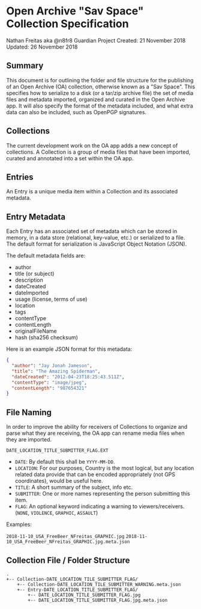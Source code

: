 # Open Archive "Sav Space" Collection Specification

Nathan Freitas aka @n8fr8
Guardian Project
Created: 21 November 2018
Updated: 26 November 2018

## Summary

This document is for outlining the folder and file structure for the publishing of an Open Archive
(OA) collection, otherwise known as a "Sav Space". This specifies how to serialize to a disk
(or a tar/zip archive file) the set of media files and metadata imported, organized and curated in
the Open Archive app.
It will also specify the format of the metadata included, and what extra data can also be included, 
such as OpenPGP signatures.

## Collections

The current development work on the OA app adds a new concept of collections. A Collection is a 
group of media files that have been imported, curated and annotated into a set within the OA app.

## Entries

An Entry is a unique media item within a Collection and its associated metadata.

## Entry Metadata

Each Entry has an associated set of metadata which can be stored in memory, in a data store 
(relational, key-value, etc.) or serialized to a file. The default format for serialization is 
JavaScript Object Notation (JSON).

The default metadata fields are:

- author
- title (or subject)
- description
- dateCreated
- dateImported
- usage (license, terms of use)
- location
- tags
- contentType
- contentLength
- originalFileName
- hash (sha256 checksum)

Here is an example JSON format for this metadata:

```json
{
  "author": "Jay Jonah Jameson",
  "title": "The Amazing Spiderman",
  "dateCreated": "2012-04-23T18:25:43.511Z",
  "contentType": "image/jpeg",
  "contentLength": "987654321"
}
```

## File Naming

In order to improve the ability for receivers of Collections to organize and parse what they are 
receiving, the OA app can rename media files when they are imported. 

`DATE_LOCATION_TITLE_SUBMITTER_FLAG.EXT`

- `DATE`: By default this shall be `YYYY-MM-DD`.
- `LOCATION`: For our purposes, Country is the most logical, but any location related data provide 
  that can be encoded appropriately (not GPS coordinates), would be useful here.
- `TITLE`: A short summary of the subject, info etc.
- `SUBMITTER`: One or more names representing the person submitting this item.
- `FLAG`: An optional keyword indicating a warning to viewers/receivers.   
  (`NONE`, `VIOLENCE`, `GRAPHIC`, `ASSAULT`)

Examples:

`2018-11-10_USA_FreeBeer_NFreitas_GRAPHIC.jpg`
`2018-11-10_USA_FreeBeer_NFreitas_GRAPHIC.jpg.meta.json`

## Collection File / Folder Structure

```
.
+-- Collection-DATE_LOCATION_TILE_SUBMITTER_FLAG/
    +-- Collection-DATE_LOCATION_TILE_SUBMITTER_WARNING.meta.json
    +-- Entry-DATE_LOCATION_TITLE_SUBMITTER_FLAG/
        +-- DATE_LOCATION_TITLE_SUBMITTER_FLAG.jpg
        +-- DATE_LOCATION_TITLE_SUBMITTER_FLAG.jpg.meta.json
```